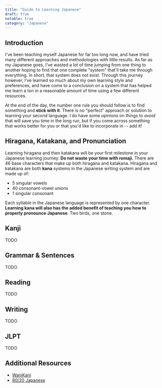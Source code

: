 ```yaml
---
title: "Guide to Learning Japanese"
draft: true
notable: true
category: "Japanese"
---
```


## Introduction
I've been teaching myself Japanese for far too long now, and have tried many different approaches and methodologies with little results. As far as my Japanese goes, I've wasted a lot of time jumping from one thing to another hoping to find that one complete "system" that'll take me through everything. In short, that system does not exist. Through this journey however, I've learned so much about my own learning style and preferences, and have come to a conclusion on a system that has helped me learn a ton in a reasonable amount of time using a few different resources.

At the end of the day, the number one rule you should follow is to find something and **stick with it**. There is no "perfect" approach or solution to learning your second language. I do have some opinions on things to _avoid_ that will save you time in the long run, but if you come across something that works better for you or that you'd like to incorporate in -- add it!

## Hiragana, Katakana, and Pronunciation
Learning hiragana and then katakana will be your first milestone in your Japanese learning journey. **Do not waste your time with romaji.** There are 46 base characters that make up both hiragana and katakana. Hiragana and katakana are both **kana** systems in the Japanese writing system and are made up of:

- 5 singular vowels
- 40 consonant-vowel unions
- 1 singular consonant

Each syllable in the Japanese language is represented by one character. **Learning kana will also has the added benefit of teaching you how to properly pronounce Japanese**. Two birds, one stone.

## Kanji
TODO

## Grammar & Sentences
TODO

## Reading
TODO

## Writing
TODO

## JLPT
TODO

## Additional Resources
- [WaniKani](https://www.wanikani.com/)
- [80/20 Japanese](https://8020japanese.com/)
